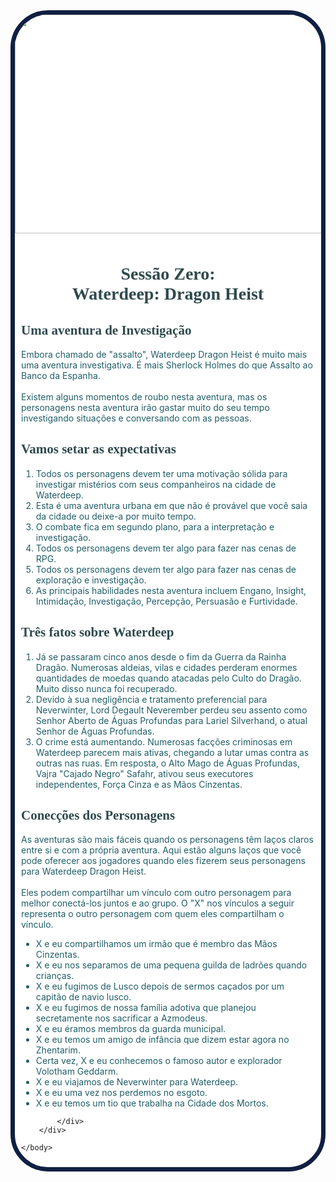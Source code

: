 <head>
    <meta charset="UTF-8">
    <meta http-equiv="X-UA-Compatible" content="IE=edge">
    <meta name="viewport" content="width=device-width, initial-scale=1.0">
    <link rel="preconnect" href="https://fonts.googleapis.com">
    <link rel="preconnect" href="https://fonts.gstatic.com" crossorigin="">
    <link href="https://fonts.googleapis.com/css2?family=Akronim&amp;display=swap" rel="stylesheet">
    <link rel="preconnect" href="https://fonts.googleapis.com">
    <link rel="preconnect" href="https://fonts.gstatic.com" crossorigin="">
    <link href="https://fonts.googleapis.com/css2?family=Italianno&amp;display=swap" rel="stylesheet">
    <title>Sessão zero</title>
    <body style="background-image: url('https://user-images.githubusercontent.com/84547544/136444900-9e4696a6-e6cf-411c-9244-73d3fbcf76f6.jpg'); background-repeat: no-repeat; background-attachment: fixed; background-size: cover; background-attachment: fixed">
        <div style="border-style: solid;border-width: 7px ;border-radius: 60px;border-color: #102042;; max-width: 700px; margin: auto;background-color:rgba(255, 255, 255, 85%);">
            <img style="width: 700px; height: 350px; border-top-right-radius: 50px; border-top-left-radius: 50px ; " src="https://www.worldanvil.com/uploads/images/84797cfff7f0a0af83aa91e97bdcd790.jpg" ;=""> 
            <div style=" padding: 10px;">
                <h1 style="text-align:center; color: #2F494D; font-family:'Akronim',cursive;">Sessão Zero:<br>Waterdeep: Dragon Heist</h1>
                <h2 style="color: #2F494D; font-family:'Akronim',curs">Uma aventura de Investigação</h2>
                <p style="color: #205D66;">
                    Embora chamado de "assalto", Waterdeep Dragon Heist é muito mais uma aventura investigativa. É mais Sherlock Holmes do que Assalto ao Banco da Espanha.<br><br>
                    Existem alguns momentos de roubo nesta aventura, mas os personagens nesta aventura irão gastar muito do seu tempo investigando situações e conversando com as pessoas.
                </p>
                <h2 style="color: #2F494D; font-family:'Akronim',cursive;">Vamos setar as expectativas</h2>
                <ol style="color: #205D66;">
                    <li>Todos os personagens devem ter uma motivação sólida para investigar mistérios com seus companheiros na cidade de Waterdeep.</li>
                    <li>Esta é uma aventura urbana em que não é provável que você saia da cidade ou deixe-a por muito tempo.</li>
                    <li>O combate fica em segundo plano, para a interpretação e investigação.</li>
                    <li>Todos os personagens devem ter algo para fazer nas cenas de RPG.</li>
                    <li>Todos os personagens devem ter algo para fazer nas cenas de exploração e investigação.</li>
                    <li>As principais habilidades nesta aventura incluem Engano, Insight, Intimidação, Investigação, Percepção, Persuasão e Furtividade. </li>
                </ol>
                <h2 style="color: #2F494D; font-family:'Akronim',cursive;">Três fatos sobre Waterdeep</h2>
                <p>
                   </p><ol style="color: #205D66;">
                       <li>Já se passaram cinco anos desde o fim da Guerra da Rainha Dragão. Numerosas aldeias, vilas e cidades perderam enormes quantidades de moedas quando atacadas pelo Culto do Dragão. Muito disso nunca foi recuperado.</li>
                       <li>Devido à sua negligência e tratamento preferencial para Neverwinter, Lord Degault Neverember perdeu seu assento como Senhor Aberto de Águas Profundas para Lariel Silverhand, o atual Senhor de Águas Profundas.</li>
                       <li>O crime está aumentando. Numerosas facções criminosas em Waterdeep parecem mais ativas, chegando a lutar umas contra as outras nas ruas. Em resposta, o Alto Mago de Águas Profundas, Vajra "Cajado Negro" Safahr, ativou seus executores independentes, Força Cinza e as Mãos Cinzentas.</li>
                   </ol>
                <p></p>
                <h2 style="color: #2F494D; font-family:'Akronim',cursive;">Conecções dos Personagens</h2>
                <p style="color: #205D66;">
                    As aventuras são mais fáceis quando os personagens têm laços claros entre si e com a própria aventura. Aqui estão alguns laços que você pode oferecer aos jogadores quando eles fizerem seus personagens para Waterdeep Dragon Heist.<br><br>
                    Eles podem compartilhar um vínculo com outro personagem para melhor conectá-los juntos e ao grupo. O "X" nos vínculos a seguir representa o outro personagem com quem eles compartilham o vínculo.
                </p><ul style="color: #205D66;">
                    <li>X e eu compartilhamos um irmão que é membro das Mãos Cinzentas.</li>
                    <li>X e eu nos separamos de uma pequena guilda de ladrões quando crianças.</li>
                    <li>X e eu fugimos de Lusco depois de sermos caçados por um capitão de navio lusco.</li>
                    <li>X e eu fugimos de nossa família adotiva que planejou secretamente nos sacrificar a Azmodeus.</li>
                    <li>X e eu éramos membros da guarda municipal.</li>
                    <li>X e eu temos um amigo de infância que dizem estar agora no Zhentarim.</li>
                    <li>Certa vez, X e eu conhecemos o famoso autor e explorador Volotham Geddarm.</li>
                    <li>X e eu viajamos de Neverwinter para Waterdeep.</li>
                    <li>X e eu uma vez nos perdemos no esgoto.</li>
                    <li>X e eu temos um tio que trabalha na Cidade dos Mortos.</li>
                </ul>
                <p></p>
                
            </div>
        </div>
    
    </body>
</head>